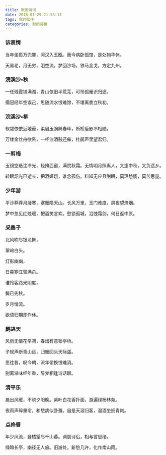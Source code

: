 ```yaml
---
title: 默雨诗词
date: 2018-01-29 21:53:13
tags: 我的拙作
categories: 默雨诗稿
---
```

### 诉衷情
当年坐揽万兜鍪，河汉入玉瓯。而今病卧孤馆，是处物华休。

天易老，月无穷，泪空流。梦回沙场，铁马金戈，方定九州。

### 浣溪沙•秋
一任残霞铺满湖，青山依旧半荒芜，可怜孤雁识归途。

儒冠经年空误己，思随流水恨难馀，不堪离黍立秋初。

### 浣溪沙•柳
软碧依依近地垂，柔眉玉腕舞春晖，断桥瘦影冷相随。

万缕金丝舟欲系，一杯浊酒鼓还催，杜鹃声里望君归。

### 一剪梅
玉镜空悬注冷光，轻掩西窗，满院秋霜。无情明月照离人，又逢中秋，又负遥乡。

转眼韶光已逝长，把酒姮娥，谁念孤伤。料知无应且酣眠，莫理愁肠，莫苦思量。

### 少年游
平沙莽莽月凝寒，塞雁隐天山。长风万里，玉门难度，夙夜望烽烟。

梦中忽见红烛暖，把酒笑言欢。愁锁孤城，泪蚀霜剑，何日返中原。

### 采桑子
北风吹尽银龙舞，

翠岭白头。

灯影幽幽，

日暮寒江雪满舟。

谁怜客路光阴度，

鬓已先秋。

岁月悄流。

欲语归期却作休。

### 鹧鸪天
风雨无情花早凋，春烟有意锁亭桥。

子规声断青山远，归雁回头天际遥。

思往昔，叹今朝，流年偷换恨难消。

别离滋味经年重，醉梦相逢诗话聊。

### 清平乐
晨出风暖，不晓夕阳晚。紫叶白花香扑面，游遍绿杨林苑。

夜雨声碎重帘，和愁病似卧蚕。自是天涯归客，温酒坐拥青岚。

### 点绛唇
年少风流，登楼望尽千山暮。词朋诗侣，相与言思绪。

绿暗长亭，幽径无人旅。旧游处。新愁几许，化作南山雨。
